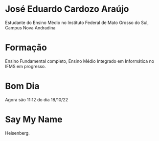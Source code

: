 # José Eduardo Cardozo Araújo

Estudante do Ensino Médio no Instituto Federal de Mato Grosso do Sul, Campus Nova Andradina

# Formação

Ensino Fundamental completo, Ensino Médio Integrado em Informática no IFMS em progresso.

# Bom Dia

Agora são 11:12 do dia 18/10/22

# Say My Name

Heisenberg.
